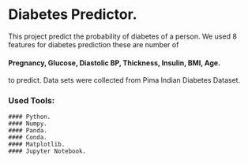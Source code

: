 # Diabetes Predictor.
This project predict the probability of diabetes of a person. 
We used 8 features for diabetes prediction these are  number of 
#### Pregnancy, Glucose, Diastolic BP, Thickness, Insulin, BMI, Age. 
to predict. Data sets were collected from Pima Indian Diabetes Dataset.

### Used Tools: 
	#### Python.
	#### Numpy.
	#### Panda. 
	#### Conda.
	#### Matplotlib.
	#### Jupyter Notebook.


